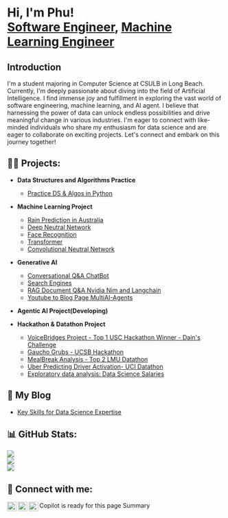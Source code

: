 <h1>Hi, I'm Phu! <br/> <a href="https://www.linkedin.com/in/quachthienphu/">Software Engineer</a>, <a href="https://github.com/quachphu">Machine Learning Engineer</a> 
<h2>Introduction</h2>
    I'm a student majoring in Computer Science at CSULB in Long Beach. Currently, I'm deeply passionate about diving into the field of Artificial Intelligence. I find immense joy and fulfillment in exploring the vast world of software engineering, machine learning, and AI agent. I believe that harnessing the power of data can unlock endless possibilities and drive meaningful change in various industries. I'm eager to connect with like-minded individuals who share my enthusiasm for data science and are eager to collaborate on exciting projects. Let's connect and embark on this journey together!
<h2>👨‍💻 Projects:</h2>

- <b>Data Structures and Algorithms Practice </b>
  - [Practice DS & Algos in Python](https://github.com/quachphu/CSULB)

- <b>Machine Learning Project </b>
  - [Rain Prediction in Australia](https://github.com/quachphu/Project/blob/main/RainPrediction.ipynb)   
  - [Deep Neutral Network](https://github.com/quachphu/Project/tree/main/Building_your_Deep_Neural_Network)
  - [Face Recognition](https://github.com/quachphu/Project/tree/main/Face_Recognition)
  - [Transformer](https://github.com/quachphu/Project/tree/main/Transformer)
  - [Convolutional Neutral Network](https://github.com/quachphu/Project/tree/main/Convolutional%20Neutral%20Network-Application)


- <b>Generative AI</b>
  - [Conversational Q&A ChatBot](https://github.com/quachphu/Project/tree/main/LLM_ChatBot)
  - [Search Engines](https://github.com/quachphu/Project/tree/main/SearchEngine)
  - [RAG Document Q&A Nvidia Nim and Langchain](https://github.com/quachphu/Project/tree/main/nvidia)
  - [Youtube to Blog Page MultiAI-Agents](https://github.com/quachphu/Project/tree/main/crew-ai)

- <b>Agentic AI Project(Developing)</b>


- <b>Hackathon & Datathon Project </b>
  - [VoiceBridges Project - Top 1 USC Hackathon Winner - Dain's Challenge](https://github.com/quachphu/Hackathon/tree/main/SoCalHackathon2024-main)
  - [Gaucho Grubs - UCSB Hackathon](https://github.com/quachphu/Hackathon/tree/main/UCSB-main)
  - [MealBreak Analysis - Top 2 LMU Datathon](https://github.com/quachphu/datathon2025)
  - [Uber Predicting Driver Activation- UCI Datathon](https://github.com/quachphu/UCIdatathon)
  - [Exploratory data analysis: Data Science Salaries](https://github.com/quachphu/Project/blob/main/EDA%20(1).ipynb)
  
<h2>📝 My Blog </h2>

- [Key Skills for Data Science Expertise](https://www.linkedin.com/posts/quachthienphu_welcome-to-my-linkedin-profile-my-name-is-activity-7175340990457606146-f68B?utm_source=share&utm_medium=member_desktop)
  
## 📊 GitHub Stats:
![](https://github-readme-stats.vercel.app/api?username=quachphu&theme=default&hide_border=false&include_all_commits=false&count_private=true)<br/>
![](https://github-readme-streak-stats.herokuapp.com/?user=quachphu&theme=default&hide_border=false)<br/>
![](https://github-readme-stats.vercel.app/api/top-langs/?username=quachphu&theme=default&hide_border=false&include_all_commits=false&count_private=true&layout=compact)



<!-- Proudly created with GPRM ( https://gprm.itsvg.in ) -->



<h2> 🤳 Connect with me:</h2>

[<img align="left" alt="JoshMadakor | Leetcode" width="22px" src="https://cdn.jsdelivr.net/npm/simple-icons@v3/icons/leetcode.svg" />][leetcode]
[<img align="left" alt="JoshMadakor | LinkedIn" width="22px" src="https://cdn.jsdelivr.net/npm/simple-icons@v3/icons/linkedin.svg" />][linkedin]
[<img align="left" alt="JoshMadakor | Instagram" width="22px" src="https://cdn.jsdelivr.net/npm/simple-icons@v3/icons/instagram.svg" />][instagram]


[leetcode]: https://leetcode.com/PhuQuach/
[instagram]: https://www.instagram.com/phuquach/
[linkedin]: https://www.linkedin.com/in/quachthienphu/

<!--
**joshmadakor1/joshmadakor1** is a ✨ _special_ ✨ repository because its `README.md` (this file) appears on your GitHub profile.

Here are some ideas to get you started:

- 🔭 I’m currently working on ...
- 🌱 I’m currently learning ...
- 👯 I’m looking to collaborate on ...
- 🤔 I’m looking for help with ...
- 💬 Ask me about ...
- 📫 How to reach me: ...
- 😄 Pronouns: ...
- ⚡ Fun fact: ...
-->


Copilot is ready for this page
Summary
